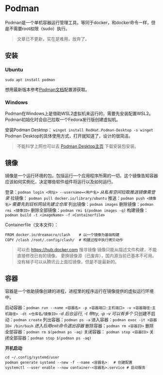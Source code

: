 # Podman
Podman是一个单机容器运行管理工具。等同于docker，和docker命令一样，但是不需要root权限（sudo）执行。

> 文章已不更新，实在是难用，放弃了。   

## 安装
### Ubuntu
`sudo apt install podman`  

想用最新版本参考[Podman文档](https://podman.io/getting-started/installation)配置源获取。

### Windows
Podman在Windows上是借助WSL2虚拟机来运行的，需要先安装配置WSL2。Podman初始化时会自己拉取一个Fedora发行版创建虚拟机。

安装Podman Desktop： `winget install RedHat.Podman-Desktop -s winget`
Podman Desktop的具体使用方式，打开就知道了，设计的很简洁。

> 不能科学上网也可以去 [Podman Desktop主页](https://podman-desktop.io) 下载安装包安装。

## 镜像
镜像是一个运行环境的包，包括运行一个应用程序所需的一切。这个镜像告知容器应该如何实例化，决定哪些软件组件将运行以及如何运行。  

登录：`podman login <网址> --username=<用户名>`     *从私有空间拉取推送镜像需登录*
拉镜像： `podman pull docker.io/library/ubuntu` 
推送：`podman push <镜像名>`    *需要先到目标网站先建立仓库*
列出镜像：`podman images` 
删除镜像：`podman rmi <镜像ID>` 
删除全部镜像：`podman rmi $(podman images -q)`
构建镜像：`podman build -t <imageName> -f <Containerfile>`

Containerfile（文本文件）：

```可以去 https://hub.docker.com 搜寻镜像dockerfile
FROM docker.io/dreamacro/clash    # 以一个镜像为基础构建
COPY /clash /root/.config/clash/  # 构建过程中执行拷贝动作
```

> 可以去 https://hub.docker.com 搜寻镜像
> 镜像只能从描述文件构建，不能直接修改已有的镜像。
> 更换镜像源（已废弃），国内源当前已基本不可用。没有梯子可以从腾讯云上面拉镜像，但是不是最新的。

## 容器

容器是一个依助镜像创建的进程，进程里的程序运行在镜像提供的虚拟运行环境中。 

启动容器：`podman run --name <容器名> -p <容器端口:主机端口> -v <容器路径:主机路径> -dt <仓库名/镜像ID>`    *-d 后台运行, -t 带tty,  -p -v 可以有多个*
只创建不启动：`podman create`
列出容器：`podman ps -a`
进入容器：`podman exec -it <容器ID> /bin/bash`    *进入后用exit命令退出容器*
删除容器：`podman rm <容器ID>` 
删除全部容器：`podman rm $(podman ps -aq)`
关闭容器： `podman stop <容器ID>` 
关闭全部容器：`podman stop $(podman ps -aq)`  

**开机启动**

```shell
cd ~/.config/systemd/user
podman generate systemd --new -f --name <容器名> 	# 创建配置
systemctl --user enable --now container-<容器名>.service # 启动服务
```

